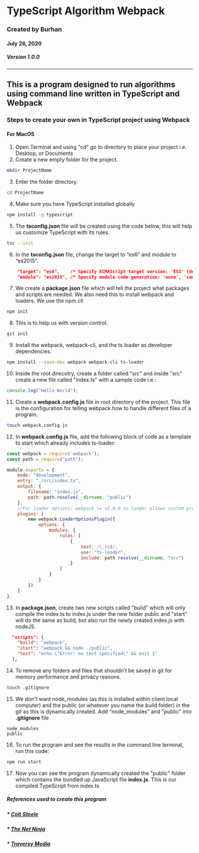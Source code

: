 # TypeScript Algorithm Webpack
### Created by Burhan 
#### July 26, 2020
##### Version 1.0.0
---

## This is a program designed to run algorithms using command line written in TypeScript and Webpack 

### Steps to create your own in TypeScript project using Webpack
#### **For MacOS**
1. Open Terminal and using "cd" go to directory to place your project i.e. Desktop, or Documents
1. Create a new empty folder for the project.
```bash
mkdir ProjectName
```
3. Enter the folder directory. 
```bash
cd ProjectName
```
4. Make sure you have TypeScript installed globally 
```bash
npm install -g typescript
```
5. The **tsconfig.json** file will be created using the code below, this will help us customize TypeScript with its rules.
```bash
tsc --init
```
6. In the **tsconfig.json** file, change the target to “es6” and module to “es2015”.
```json
    "target": "es6",    /* Specify ECMAScript target version: 'ES3' (default), 'ES5', 'ES2015', 'ES2016', 'ES2017', 'ES2018', 'ES2019', 'ES2020', or 'ESNEXT'. */
    "module": "es2015", /* Specify module code generation: 'none', 'commonjs', 'amd', 'system', 'umd', 'es2015', 'es2020', or 'ESNext'. */
``` 
7. We create a **package.json** file which will tell the project what packages and scripts are needed. We also need this to install webpack and loaders. We use the npm cli
```bash
npm init 
```
8. This is to help us with version control. 
```bash
git init
```
9. Install the webpack, webpack-cli, and the ts loader as developer dependencies. 
```bash
npm install --save-dev webpack webpack-cli ts-loader
```
10. Inside the root direcotry, create a folder called "src" and inside "src" create a new file called "index.ts" with a sample code i.e.:
```javascript
console.log("Hello World");
```
11. Create a **webpack.config.js** file in root directory of the project. This file is the configuration for telling webpack how to handle different files of a program.
```bash
touch webpack.config.js
```
12. In **webpack.config.js** file, add the following block of code as a template to start which already includes ts-loader:
```javascript
const webpack = require('webpack');
const path = require("path");

module.exports = {
    mode: "development",
    entry: "./src/index.ts",
    output: {
        filename: "index.js",
        path: path.resolve(__dirname, "public")
    },
    //For loader options: webpack >= v2.0.0 no longer allows custom properties in configuration.
    plugins: [
        new webpack.LoaderOptionsPlugin({
            options: {
                modules: {
                    rules: [
                        {
                            test: /\.ts$/,
                            use: "ts-loader",
                            include: path.resolve(__dirname, "src")
                        }
                    ]
                }
            }
        })
    ]
}
```
13. In **package.json**, create two new scripts called "build" which will only compile the index.ts to index.js under the new folder public and "start" will do the same as build, but also run the newly created index.js with nodeJS.
```json
  "scripts": {
    "build": "webpack",
    "start": "webpack && node ./public",
    "test": "echo \"Error: no test specified\" && exit 1"
  },
``` 
14. To remove any folders and files that shouldn’t be saved in git for memory performance and privacy reasons. 
```bash
touch .gitignore
```
15. We don't want node_modules (as this is installed within client local computer) and the public (or whatever you name the build folder) in the git as this is dynamically created. Add “node_modules” and "public" into **.gitignore** file
```
node_modules
public
```
16. To run the program and see the results in the command line terminal, run this code:
```bash
npm run start
```
17. Now you can see the program dynamically created the "public" folder which contains the bundled up JavaScript file **index.js**. This is our compiled TypeScript from index.ts

##### References used to create this program
##### * [Colt Steele](https://www.youtube.com/playlist?list=PLblA84xge2_zwxh3XJqy6UVxS60YdusY8)
##### * [The Net Ninja](https://www.youtube.com/playlist?list=PL4cUxeGkcC9hOkGbwzgYFmaxB0WiduYJC)
##### * [Traversy Media](http://www.traversymedia.com)